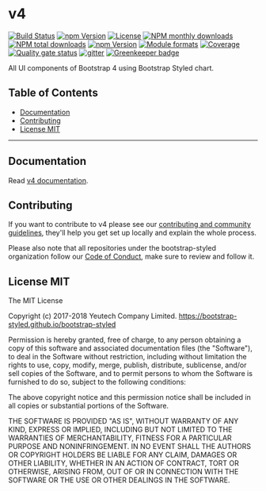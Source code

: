 # v4

[![Build Status](https://travis-ci.org/bootstrap-styled/v4.svg?branch=master)](https://travis-ci.org/bootstrap-styled/v4) 
[![npm Version](https://img.shields.io/npm/v/@bootstrap-styled/v4.svg?style=flat)](https://www.npmjs.com/package/@bootstrap-styled/v4) 
[![License](https://img.shields.io/npm/l/@bootstrap-styled/v4.svg?style=flat)](https://www.npmjs.com/package/@bootstrap-styled/v4) 
[![NPM monthly downloads](https://img.shields.io/npm/dm/@bootstrap-styled/v4.svg?style=flat)](https://npmjs.org/package/@bootstrap-styled/v4) 
[![NPM total downloads](https://img.shields.io/npm/dt/@bootstrap-styled/v4.svg?style=flat)](https://npmjs.org/package/@bootstrap-styled/v4) 
[![npm Version](https://img.shields.io/node/v/@bootstrap-styled/v4.svg?style=flat)](https://www.npmjs.com/package/@bootstrap-styled/v4) 
[![Module formats](https://img.shields.io/badge/module%20formats-umd%2C%20cjs%2C%20esm-green.svg?style=flat)](https://www.npmjs.com/package/@bootstrap-styled/v4)
[![Coverage](https://sonarcloud.io/api/project_badges/measure?project=com.github.bootstrap-styled.v4&metric=coverage)](https://sonarcloud.io/dashboard?id=com.github.bootstrap-styled.v4) [![Quality gate status](https://sonarcloud.io/api/project_badges/measure?project=com.github.bootstrap-styled.v4&metric=alert_status)](https://sonarcloud.io/dashboard?id=com.github.bootstrap-styled.v4)
[![gitter](https://badges.gitter.im/bootstrap-styled/bootstrap-styled.svg)](https://gitter.im/bootstrap-styled) [![Greenkeeper badge](https://badges.greenkeeper.io/bootstrap-styled/v4.svg)](https://greenkeeper.io/)

All UI components of Bootstrap 4 using Bootstrap Styled chart.


## Table of Contents

  - [Documentation](#documentation)
  - [Contributing](#contributing)
  - [License MIT](#license-mit)

---

## Documentation

Read [v4 documentation](https://bootstrap-styled.github.io/v4).


## Contributing

If you want to contribute to v4 please see our [contributing and community guidelines](https://github.com/bootstrap-styled/v4/blob/master/CONTRIBUTING.md), they\'ll help you get set up locally and explain the whole process.

Please also note that all repositories under the bootstrap-styled organization follow our [Code of Conduct](https://github.com/bootstrap-styled/v4/blob/master/CODE_OF_CONDUCT.md), make sure to review and follow it.

## License MIT

The MIT License

Copyright (c) 2017-2018 Yeutech Company Limited. https://bootstrap-styled.github.io/bootstrap-styled

Permission is hereby granted, free of charge, to any person obtaining a copy
of this software and associated documentation files (the "Software"), to deal
in the Software without restriction, including without limitation the rights
to use, copy, modify, merge, publish, distribute, sublicense, and/or sell
copies of the Software, and to permit persons to whom the Software is
furnished to do so, subject to the following conditions:

The above copyright notice and this permission notice shall be included in
all copies or substantial portions of the Software.

THE SOFTWARE IS PROVIDED "AS IS", WITHOUT WARRANTY OF ANY KIND, EXPRESS OR
IMPLIED, INCLUDING BUT NOT LIMITED TO THE WARRANTIES OF MERCHANTABILITY,
FITNESS FOR A PARTICULAR PURPOSE AND NONINFRINGEMENT. IN NO EVENT SHALL THE
AUTHORS OR COPYRIGHT HOLDERS BE LIABLE FOR ANY CLAIM, DAMAGES OR OTHER
LIABILITY, WHETHER IN AN ACTION OF CONTRACT, TORT OR OTHERWISE, ARISING FROM,
OUT OF OR IN CONNECTION WITH THE SOFTWARE OR THE USE OR OTHER DEALINGS IN
THE SOFTWARE.

